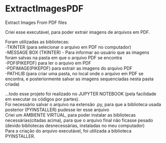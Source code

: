 # ExtractImagesPDF
 Extract Images From PDF files

Criei esse executável, para poder extrair imagens de arquivos em PDF.

Foram utilizadas as bibliotecas:
<br>-TKINTER (para selecionar o arquivo em PDF no computador)
<br>-MESSAGE BOX (TKINTER) - Para informar ao usuário que as imagens foram salvas na pasta em que o arquivo PDF se encontra
<br>-PDF(PIKEPDF) para ler o arquivo em PDF
<br>-PDFIMAGE(PIKEPDF) para extrair as imagens do arquivo PDF
<br>-PATHLIB (para criar uma pasta, no local onde o arquivo em PDF se encontra, e posteriormente salvar as imagens sequenciadas nesta pasta criada)

...todo esse projeto foi realizado no JUPYTER NOTEBOOK (pela facilidade em executar os códigos por partes).
<br>Foi necessário salvar o arquivo na extensão .py, para que a biblioteca usada posterior (PYINSTALLER) pudesse ler esse arquivo
<br>Criei um AMBIENTE VIRTUAL, para poder instalar as bibliotecas necessárias(citadas acima), para que o arquivo final não ficasse pesado (devido bibliotecas desnecessárias, instaladas no meu computador)
<br>Para a criação do arquivo executável, foi utilizada a biblioteca PYINSTALLER.
